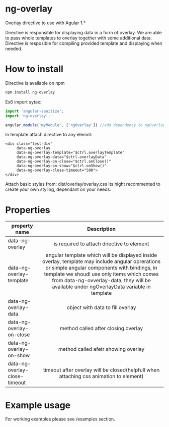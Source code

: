# ng-overlay
Overlay directive to use with Agular 1.*

Directive is responsible for displaying data in a form of overlay. We are able to pass whole templates to overlay together with some
additional data. Directive is resposible for compiling provided template and displaying when needed.

# How to install

Directive is available on npm
```javascript
npm install ng-overlay
```
Es6 import sytax:

```javascript
import 'angular-sanitize';
import 'ng-overlay';

angular.module('myModule', ['ngOverlay']) //add dependency to ngOverlay to your module
```
In template attach directive to any elemnt:

```
<div class="test-div"
     data-ng-overlay
     data-ng-overlay-template="$ctrl.overlayTemplate"
     data-ng-overlay-data="$ctrl.overlayData"
     data-ng-overlay-on-close="$ctrl.onClose()"
     data-ng-overlay-on-show="$ctrl.onShow()"
     data-ng-overlay-close-timeout="500">
</div>
````

Attach basic styles from: dist/overlay/overlay.css
Its hight recommented to create your own styling, dependant on your needs.

# Properties
| property name | Description   |
| ------------- |:-------------:| 
| data-ng-overlay | is required to attach directive to element |
| data-ng-overlay-template | angular template which will be displayed inside overlay, template may include angular oprerations or simple angular components with bindings, in template we shoudl use only items which comes from data-ng-ovverlay-data, they will be available under ngOverlayData variable in template | 
| data-ng-overlay-data | object with data to fill overlay | 
| data-ng-overlay-on-close | method called after closing overlay|
| data-ng-overlay-on-show | method called afetr showing overlay |
| data-ng-overlay-close-timeout| timeout after overlay will be closed(helpfull when attaching css animation to element) |

# Example usage
For working examples please see /examples section.



